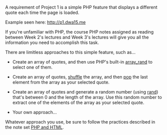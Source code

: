 A requirement of Project 1 is a simple PHP feature that displays a different quote each time the page is loaded.

Example seen here: <http://p1.dwa15.me>

If you're unfamiliar with PHP, the course PHP notes assigned as reading between Week 2's lectures and Week 3's lectures will give you all the information you need to accomplish this task.

There are limitless approaches to this simple feature, such as...

+ Create an array of quotes, and then use PHP's built-in [array_rand](http://php.net/manual/en/function.array-rand.php) to select one of them.

+ Create an array of quotes, [shuffle](http://php.net/manual/en/function.shuffle.php) the array, and then
[pop](http://php.net/manual/en/function.array-pop.php) the last element from the array as your selected quote.

+ Create an array of quotes and generate a random number (using [rand]([rand](http://php.net/manual/en/function.rand.php))) that's between 0 and the length of the array. Use this random number to extract one of the elements of the array as your selected quote.

+ Your own approach...

Whatever approach you use, be sure to follow the practices described in the note set [PHP and HTML](https://github.com/susanBuck/dwa15-spring2017-notes/blob/master/02_PHP/09_PHP_and_HTML.md).
